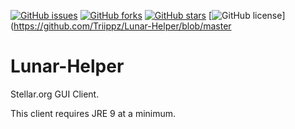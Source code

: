 [![GitHub issues](https://img.shields.io/github/issues/Triippz/Lunar-Helper.svg)](https://github.com/Triippz/Lunar-Helper/issues)
[![GitHub forks](https://img.shields.io/github/forks/Triippz/Lunar-Helper.svg)](https://github.com/Triippz/Lunar-Helper/network)
[![GitHub stars](https://img.shields.io/github/stars/Triippz/Lunar-Helper.svg)](https://github.com/Triippz/Lunar-Helper/stargazers)
[![GitHub license](https://img.shields.io/github/license/Triippz/Lunar-Helper.svg)](https://github.com/Triippz/Lunar-Helper/blob/master


# Lunar-Helper
Stellar.org GUI Client.

This client requires JRE 9 at a minimum.
